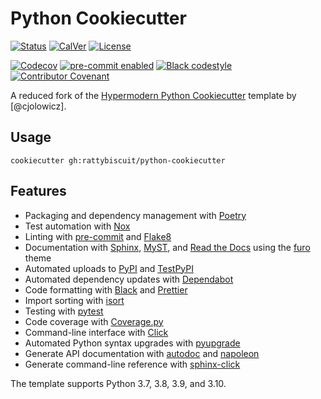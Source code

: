# Python Cookiecutter

<!-- badges-begin -->

<!-- [![Python Version][python version badge]][github page] -->
[![Status][status badge]][status badge]
[![CalVer][calver badge]][calver]
[![License][license badge]][license]<br>
<!-- [![Read the documentation][readthedocs badge]][readthedocs page] -->
[![Codecov][codecov badge]][codecov page]
[![pre-commit enabled][pre-commit badge]][pre-commit project]
[![Black codestyle][black badge]][black project]
[![Contributor Covenant][contributor covenant badge]][code of conduct]

[black badge]: https://img.shields.io/badge/code%20style-black-000000.svg
[black project]: https://github.com/psf/black
[calver badge]: https://img.shields.io/badge/calver-YYYY.MM.DD-22bfda.svg
[calver]: http://calver.org/
[code of conduct]: https://github.com/rattybiscuit/python-cookiecutter/blob/main/CODE_OF_CONDUCT.md
[codecov badge]: https://codecov.io/gh/rattybiscuit/python-cookiecutter-instance/branch/main/graph/badge.svg
[codecov page]: https://codecov.io/gh/rattybiscuit/python-cookiecutter-instance
[contributor covenant badge]: https://img.shields.io/badge/Contributor%20Covenant-2.1-4baaaa.svg
<!-- [github page]: https://github.com/rattybiscuit/python-cookiecutter -->
[license badge]: https://img.shields.io/github/license/rattybiscuit/python-cookiecutter
[license]: https://opensource.org/licenses/MIT
[pre-commit badge]: https://img.shields.io/badge/pre--commit-enabled-brightgreen?logo=pre-commit&logoColor=white
[pre-commit project]: https://pre-commit.com/
<!-- [python version badge]: https://img.shields.io/pypi/pyversions/rattybiscuit-python-cookiecutter-instance -->
<!-- [readthedocs badge]: https://img.shields.io/readthedocs/rattybiscuit-python-cookiecutter/latest.svg?label=Read%20the%20Docs
[readthedocs page]: https://rattybiscuit-python-cookiecutter.readthedocs.io/ -->
[status badge]: https://badgen.net/badge/status/alpha/d8624d

A reduced fork of the [Hypermodern Python Cookiecutter] template by [@cjolowicz].

[hypermodern python cookiecutter]: https://github.com/cjolowicz/cookiecutter-hypermodern-python

## Usage

```console
cookiecutter gh:rattybiscuit/python-cookiecutter
```

## Features

<!-- features-begin -->

- Packaging and dependency management with [Poetry]
- Test automation with [Nox]
- Linting with [pre-commit] and [Flake8]
- Documentation with [Sphinx], [MyST], and [Read the Docs] using the [furo] theme
- Automated uploads to [PyPI] and [TestPyPI]
- Automated dependency updates with [Dependabot]
- Code formatting with [Black] and [Prettier]
- Import sorting with [isort]
- Testing with [pytest]
- Code coverage with [Coverage.py]
- Command-line interface with [Click]
- Automated Python syntax upgrades with [pyupgrade]
- Generate API documentation with [autodoc] and [napoleon]
- Generate command-line reference with [sphinx-click]

The template supports Python 3.7, 3.8, 3.9, and 3.10.

[autodoc]: https://www.sphinx-doc.org/en/master/usage/extensions/autodoc.html
[black]: https://github.com/psf/black
[click]: https://click.palletsprojects.com/
[coverage.py]: https://coverage.readthedocs.io/
[dependabot]: https://github.com/dependabot/dependabot-core
[flake8]: http://flake8.pycqa.org
[furo]: https://pradyunsg.me/furo/
[isort]: https://pycqa.github.io/isort/
[myst]: https://myst-parser.readthedocs.io/
[napoleon]: https://www.sphinx-doc.org/en/master/usage/extensions/napoleon.html
[nox]: https://nox.thea.codes/
[poetry]: https://python-poetry.org/
[pre-commit]: https://pre-commit.com/
[prettier]: https://prettier.io/
[pypi]: https://pypi.org/
[pytest]: https://docs.pytest.org/en/latest/
[pyupgrade]: https://github.com/asottile/pyupgrade
[read the docs]: https://readthedocs.org/
[sphinx]: http://www.sphinx-doc.org/
[sphinx-click]: https://sphinx-click.readthedocs.io/
[testpypi]: https://test.pypi.org/

<!-- features-end -->
